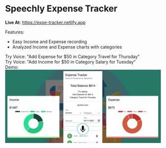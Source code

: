 # Speechly Expense Tracker
**Live At**: https://expe-tracker.netlify.app

Features:
- Easy Income and Expense recording
- Analyzed Income and Expense charts with categories


Try Voice: "Add Expense for $50 in Category Travel for Thursday"\
Try Voice: "Add Income for $50 in Category Salary for Tuesday"\
Demo:
![Expense Tracker](demo.png)

